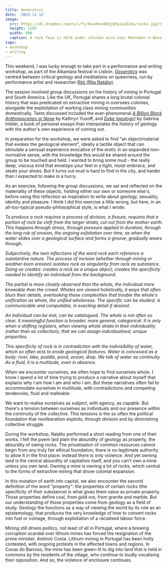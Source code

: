 ```yaml
---
title: Geoerotics
date: '2023-11-12'
image: 
  src: https://dl.dropbox.com/scl/fi/6uxdknndb5j6hpjwib2nw/rocks.jpg?rlkey=j4pc8xjrjzqxwcz6s8c7f1qcd
  height: 1193
  width: 800
  caption: A rock face is held under chicken wire near Montemor-o-Novo in Portugal
tags: 
- workshop
- writing
---
```


This weekend, I was lucky enough to take part in a performance and writing workshop, as part of the Alkantara festival in Lisbon. [_Geoerotics_](https://alkantara.pt/en/festival/geoerotics/) was centred between critical geology and meditations on queerness, run by performance artist and researcher [Ritó (Rita Natálio)](https://parasita.eu/rita-natalio).

The session involved group discussions on the history of mining in Portugal and South America. Like the UK, Portugal shares a long brutal colonial history that was predicated on extractive mining in oversees colonies, alongside the exploitation of working class mining communities domestically. Texts discussed included the ever-phenomenal [_A Billion Black Anthropocenes or None_](https://www.upress.umn.edu/book-division/books/a-billion-black-anthropocenes-or-none) by Kathryn Yusoff, and [_Dyke (geology)_](https://blacklawrencepress.com/books/dyke-geology/) by Sabrina Imbler, a book of personal essays than interpolates the history of geology with the author's own experience of coming out. 

In preparation for the workshop, we were asked to find "an object/material that evokes the geological element", ideally a tactile object that can stimulate a sensual experience evocative of the erotic in an expanded non-normative sense, with the knowledge this would be shared around the group to be touched and held. I wanted to bring some mud - the really deep, viscous kind that envelops your feet in a tight, moist embrace, and steals your shoes. But it turns out mud is hard to find in the city, and harder than I expected to make in a hurry.

As an exercise, following the group discussions, we sat and reflected on the materiality of these objects, holding either our own or someone else's, before using this reflection as inspiration to write about geology, sexuality, identity and pleasure. I think I did this exercise a little wrong, but here, in an all-too-typical pseudo-philosophical style, is what I wrote:

_To produce a rock requires a process of division, a fissure, requires that a portion of rock be cleft from the larger strata, cut out from the mother earth. This happens through stress, through pressure applied in duration, through the long rub of erosion, the ongoing exfoliation over time, as when the water slides over a geological surface and forms a groove, gradually wears through._

_Subjectively, the twin inflections of the word rock each reference a substantive nature. The process of incision (whether through mining or weather-born erosion) isolates rock as singularity from rock as substance. Doing so creates: creates a rock as a unique object; creates the specificity needed to identify an individual from the background._

_The partial is more closely observed than the whole, the individual more knowable than the crowd. Wholes are viewed holistically, it ways that often blurs their details, overlooking those complexities that trouble the whole's unification as whole, the unified wholeness. The specific can be studied, is communicable and computable, in exacting detail if desired._

_An individual can be met, can be catalogued. The whole is not often so clear. It meaningful function is broader, more general, categorical. It is only when a shifting registers, when viewing whole strata in their individuality (rather than as collection), that we can assign individualised, unique properties._

_This specificity of rock is in contradiction with the indivisibility of water, which so often acts to erode geological features. Water is conceived as a body: river, lake, puddle, pond, ocean, drop. We talk of water as continuity. As a fluid, it is a multitude, even in absence._

When we encounter ourselves, we often hope to find ourselves whole. I know I spend a lot of time trying to produce a narrative about myself that explains why I am how I am and who I am. But these narratives often fail to accommodate ourselves in multitude, with contradictions and competing tendencies, fluid and malleable. 

We want to realise ourselves as subject, with agency, as capable. But there's a tension between ourselves as individuals and our presence within the continuity of the collective. This tensions is the so often the political foundation that neoliberalism exploits, through division and by diminishing collective struggle.

During the workshop, Natálio performed a short reading from one of their works. I felt the poem laid plain the absurdity of geology as property, the absurdity of owing rocks. The privatisation of common resources cannot begin from any truly fair ethical foundation, there is no legitimate authority to allow it in the first place: instead there is only violence. And yet owning land is the central absurdity of capitalism itself, and you can't own a mine unless you own land. Owning a mine is owning a lot of rocks, which central to the forms of extractive mining that drove colonial expansion.

In this mutation of earth into capital, we also encounter the second definition of the word "property": the properties of certain rocks (the specificity of their substance) is what gives them value as private property. Those properties define coal, from gold ore, from granite and marble. But our understanding of those properties come from geology as a field of study. Geology the functions as a way of viewing the world by its role as an epistemology, that produces the very knowledge of how to convert rocks into fuel or coinage, through exploitation of a racialised labour force.

Mining still drives politics, not least of all in Portugal, where a brewing corruption scandal over lithium mines has forced the resignation of the prime minister, António Costa. Lithium mining in Portugal has been hotly contested, with ongoing protests in the affected towns and regions. In Covas do Barroso, the mine has been green-lit to dig into land that is held in commons by the residents of the village, who continue to loudly vocalising their opposition. And so, the violence of enclosure continues.